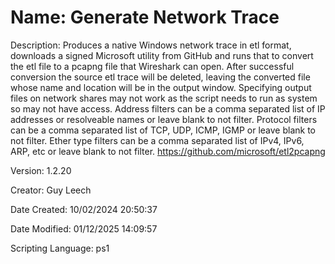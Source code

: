 ﻿# Name: Generate Network Trace

Description: Produces a native Windows network trace in etl format, downloads a signed Microsoft utility from GitHub and runs that to convert the etl file to a pcapng file that Wireshark can open.
After successful conversion the source etl trace will be deleted, leaving the converted file whose name and location will be in the output window.
Specifying output files on network shares may not work as the script needs to run as system so may not have access.
Address filters can be a comma separated list of IP addresses or resolveable names or leave blank to not filter.
Protocol filters can be a comma separated list of TCP, UDP, ICMP, IGMP or leave blank to not filter.
Ether type filters can be a comma separated list of IPv4, IPv6, ARP, etc or leave blank to not filter.
https://github.com/microsoft/etl2pcapng

Version: 1.2.20

Creator: Guy Leech

Date Created: 10/02/2024 20:50:37

Date Modified: 01/12/2025 14:09:57

Scripting Language: ps1

